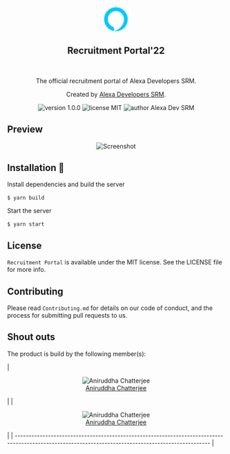 <div align="center">
  <img alt="Alexa Logo" src="public/logo.png" height="56" />
</div>
<div align="center">
  <h2>Recruitment Portal'22</h2>
</div>

<br>
<p align="center">
The official recruitment portal of Alexa Developers SRM.
</p>
<p align="center">
Created by <a href="https://alexadevsrm.com">Alexa Developers SRM</a>.
</p>
<p align="center">
    <img src="https://img.shields.io/badge/version-1.0.0-yellowgreen" alt="version 1.0.0"/>
    <img src="https://img.shields.io/badge/license-MIT-brightgreen" alt="license MIT"/>
    <img src="https://img.shields.io/badge/author-Alexa%20Dev%20SRM-blue" alt="author Alexa Dev SRM"/>
</p>

## Preview

<div align="center">
  <img alt="Screenshot" src="https://user-images.githubusercontent.com/91051053/201163313-701531ed-7662-4087-bdf3-c99639fd07a0.png" />
</div>

## Installation 🔧

Install dependencies and build the server

```
$ yarn build
```

Start the server

```
$ yarn start
```

## License

`Recruitment Portal` is available under the MIT license. See the LICENSE file for more info.


## Contributing

Please read `Contributing.md` for details on our code of conduct, and the process for submitting pull requests to us.

## Shout outs
The product is build by the following member(s):

| <p align="center">![Aniruddha Chatterjee](https://github.com/ruddha2001.png?size=128)<br>[Aniruddha Chatterjee](https://github.com/ruddha2001)</p> |
| <p align="center">![Aniruddha Chatterjee](https://github.com/ruddha2001.png?size=128)<br>[Aniruddha Chatterjee](https://github.com/ruddha2001)</p> |
| ---------------------------------------------------------------------------------------------------------------------------------------------------- |
